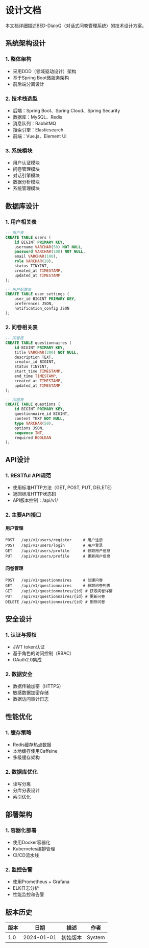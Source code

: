 # 设计文档

本文档详细描述BED-DialoQ（对话式问卷管理系统）的技术设计方案。

## 系统架构设计

### 1. 整体架构
- 采用DDD（领域驱动设计）架构
- 基于Spring Boot微服务架构
- 前后端分离设计

### 2. 技术栈选型
- 后端：Spring Boot、Spring Cloud、Spring Security
- 数据库：MySQL、Redis
- 消息队列：RabbitMQ
- 搜索引擎：Elasticsearch
- 前端：Vue.js、Element UI

### 3. 系统模块
- 用户认证模块
- 问卷管理模块
- 对话引擎模块
- 数据分析模块
- 系统管理模块

## 数据库设计

### 1. 用户相关表
```sql
-- 用户表
CREATE TABLE users (
    id BIGINT PRIMARY KEY,
    username VARCHAR(50) NOT NULL,
    password VARCHAR(100) NOT NULL,
    email VARCHAR(100),
    role VARCHAR(20),
    status TINYINT,
    created_at TIMESTAMP,
    updated_at TIMESTAMP
);

-- 用户配置表
CREATE TABLE user_settings (
    user_id BIGINT PRIMARY KEY,
    preferences JSON,
    notification_config JSON
);
```

### 2. 问卷相关表
```sql
-- 问卷表
CREATE TABLE questionnaires (
    id BIGINT PRIMARY KEY,
    title VARCHAR(200) NOT NULL,
    description TEXT,
    creator_id BIGINT,
    status TINYINT,
    start_time TIMESTAMP,
    end_time TIMESTAMP,
    created_at TIMESTAMP,
    updated_at TIMESTAMP
);

-- 问题表
CREATE TABLE questions (
    id BIGINT PRIMARY KEY,
    questionnaire_id BIGINT,
    content TEXT NOT NULL,
    type VARCHAR(50),
    options JSON,
    sequence INT,
    required BOOLEAN
);
```

## API设计

### 1. RESTful API规范
- 使用标准HTTP方法（GET, POST, PUT, DELETE）
- 返回标准HTTP状态码
- API版本控制：/api/v1/

### 2. 主要API接口

#### 用户管理
```
POST   /api/v1/users/register     # 用户注册
POST   /api/v1/users/login        # 用户登录
GET    /api/v1/users/profile      # 获取用户信息
PUT    /api/v1/users/profile      # 更新用户信息
```

#### 问卷管理
```
POST   /api/v1/questionnaires     # 创建问卷
GET    /api/v1/questionnaires     # 获取问卷列表
GET    /api/v1/questionnaires/{id} # 获取问卷详情
PUT    /api/v1/questionnaires/{id} # 更新问卷
DELETE /api/v1/questionnaires/{id} # 删除问卷
```

## 安全设计

### 1. 认证与授权
- JWT token认证
- 基于角色的访问控制（RBAC）
- OAuth2.0集成

### 2. 数据安全
- 数据传输加密（HTTPS）
- 敏感数据加密存储
- 数据访问审计日志

## 性能优化

### 1. 缓存策略
- Redis缓存热点数据
- 本地缓存使用Caffeine
- 多级缓存架构

### 2. 数据库优化
- 读写分离
- 分库分表设计
- 索引优化

## 部署架构

### 1. 容器化部署
- 使用Docker容器化
- Kubernetes编排管理
- CI/CD流水线

### 2. 监控告警
- 使用Prometheus + Grafana
- ELK日志分析
- 性能监控和告警

## 版本历史

| 版本 | 日期 | 描述 | 作者 |
|------|------|------|------|
| 1.0 | 2024-01-01 | 初始版本 | System |